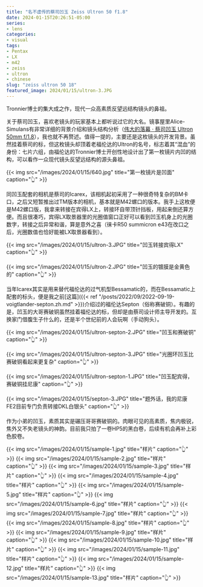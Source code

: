 ```yaml
---
title: "名不虚传的蔡司凹玉 Zeiss Ultron 50 f1.8"
date: 2024-01-15T20:26:51-05:00
series:
- lens
categories:
- visual
tags:
- Pentax
- LX
- m42
- zeiss
- ultron
- chinese
slug: "zeiss ultron 50 18"
featured_image: 2024/01/15/ultron-3.JPG
---
```


Tronnier博士的集大成之作，现代一众高素质反望远结构镜头的鼻祖。
<!--more-->

关于蔡司凹玉，喜欢老镜头的玩家基本上都听说过它的大名。镜事屋里Alice-Simulans有非常详细的背景介绍和镜头结构分析（[伟大的落幕 · 蔡司凹玉 Ultron 50mm f/1.8](https://mp.weixin.qq.com/s/E1lIZtRHYjyJXB26sV6vSw)），我也就不再赘述。值得一提的，主要还是这枚镜头的开发背景。虽然挂着蔡司的标，但这枚镜头却顶着老福伦达的Ultron的名号，标志着其“混血”的身份：七片六组，由福伦达的Tronnier博士开创性地设计出了第一枚镜片内凹的结构，可以看作一众现代镜头反望远结构的源头鼻祖。

{{< img src="/images/2024/01/15/640.jpg" title="第一枚镜片是凹面" caption="👆" >}}

同凹玉配套的相机是蔡司的Icarex，该相机起初采用了一种很奇特复杂的BM卡口，之后又短暂推出过TM版本的相机，基本就是M42螺口的版本。我手上这枚便是M42螺口版，我拿来转接在宾得LX上，转接环自带顶针挡板，用起来倒还算方便。而且很凑巧，宾得LX取景器里的光圈值窗口正好可以看到凹玉机身上的光圈数字，转接之后异常和谐，算是意外之喜（徕卡R50 summicron e43在改口之后，光圈数值也恰好能被LX取景器看到）。

{{< img src="/images/2024/01/15/ultron-3.JPG" title="凹玉转接宾得LX" caption="👆" >}}

{{< img src="/images/2024/01/15/ultron-2.JPG" title="凹玉的镀膜是金黄色的" caption="👆" >}}


当年Icarex其实是用来替代福伦达的过气机型Bessamatic的，而在Bessamatic上配套的标头，便是我之前[这篇]({{< ref "/posts/2022/09/2022-09-19-voigtlander-septon.zh.md" >}})介绍过的福伦达Septon（俗称赛破铜）。有趣的是，凹玉的大哥赛破铜虽然挂着福伦达的标，但却是由蔡司设计师主导开发的。互换家门借腹生子什么的，还是半个世纪前的人会玩啊（手动狗头）。

{{< img src="/images/2024/01/15/ultron-septon-2.JPG" title="凹玉和赛破铜" caption="👆" >}}

{{< img src="/images/2024/01/15/ultron-septon-3.JPG" title="光圈环凹玉比赛破铜看起来更复杂" caption="👆" >}}

{{< img src="/images/2024/01/15/ultron-septon-1.JPG" title="凹玉配宾得，赛破铜挂尼康" caption="👆" >}}

{{< img src="/images/2024/01/15/septon-3.JPG" title="题外话，我的尼康FE2目前专门负责转接DKL白银头" caption="👆" >}}

作为小弟的凹玉，素质其实是碾压哥哥赛破铜的。肉眼可见的高素质，焦内极锐，焦外又不失老镜头的神韵。目前我只拍了一卷HP5的黑白卷，后续有机会再补上彩色胶卷。

{{< img src="/images/2024/01/15/sample-1.jpg" title="样片" caption="👆" >}}
{{< img src="/images/2024/01/15/sample-2.jpg" title="样片" caption="👆" >}}
{{< img src="/images/2024/01/15/sample-3.jpg" title="样片" caption="👆" >}}
{{< img src="/images/2024/01/15/sample-4.jpg" title="样片" caption="👆" >}}
{{< img src="/images/2024/01/15/sample-5.jpg" title="样片" caption="👆" >}}
{{< img src="/images/2024/01/15/sample-6.jpg" title="样片" caption="👆" >}}
{{< img src="/images/2024/01/15/sample-7.jpg" title="样片" caption="👆" >}}
{{< img src="/images/2024/01/15/sample-8.jpg" title="样片" caption="👆" >}}
{{< img src="/images/2024/01/15/sample-9.jpg" title="样片" caption="👆" >}}
{{< img src="/images/2024/01/15/sample-10.jpg" title="样片" caption="👆" >}}
{{< img src="/images/2024/01/15/sample-11.jpg" title="样片" caption="👆" >}}
{{< img src="/images/2024/01/15/sample-12.jpg" title="样片" caption="👆" >}}
{{< img src="/images/2024/01/15/sample-13.jpg" title="样片" caption="👆" >}}
